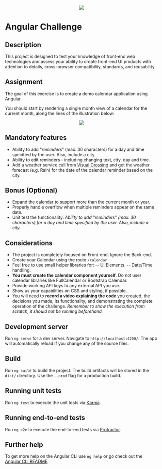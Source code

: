 <div align="center">
    <img src="https://media.licdn.com/dms/image/D4E0BAQETyObSEmZH-A/company-logo_200_200/0/1693956448491/jobsity_llc_logo?e=1723075200&v=beta&t=rGq4fY1cprFyIaSabim0_bgb-QLCbJUk6Es9dXuua1w"/>
</div>

# Angular Challenge

## Description

This project is designed to test your knowledge of front-end web technologies and assess your ability to create front-​end UI products with attention to details, cross-browser compatibility, standards, and  reusability.

## Assignment

The goal of this exercise is to create a demo calendar application using Angular.

You should start by rendering a single month view of a calendar for the current month, along the lines of the illustration below:
<div align="center">
    <img src="https://raw.githubusercontent.com/Jobsity/ReactChallenge/main/src/assets/CalendarSample.png"/>
</div>

## Mandatory features
 - Ability to add "*reminders*" (max. 30 characters) for a day and time specified by the user. Also, include a city.
 - Ability to edit reminders - including changing text, city, day and time.
 - Add a weather service call from [Visual Crossing](https://www.visualcrossing.com/weather/weather-data-services#) and get the weather forecast (e.g. Rain) for the date of the calendar reminder based on the city.

## Bonus (Optional)

- Expand the calendar to support more than the current month or year.
- Properly handle overflow when multiple reminders appear on the same date.
- Unit test the functionality: *Ability to add "*reminders*" (max. 30 characters) for a day and time specified by the user. Also, include a city.*

## Considerations

 - The project is completely focused on Front-end. Ignore the Back-end.
 - Create your Calendar using the route `/calendar`
 - Feel free to use small helper libraries for:
 -- UI Elements.
 -- Date/Time handling.
 - **You must create the calendar component yourself**. Do not user calendar libraries like FullCalendar or Bootstrap Calendar.
 - Provide working API keys to any external API you use.
 - Show us your capabilities on CSS and styling, if possible.
 - You will need to **record a video explaining the code** you created, the decisions you made, its functionality, and demonstrating the complete operation of the challenge. _Remember to show the execution from scratch, it should not be running beforehand._


## Development server

Run `ng serve` for a dev server. Navigate to `http://localhost:4200/`. The app will automatically reload if you change any of the source files.

## Build

Run `ng build` to build the project. The build artifacts will be stored in the `dist/` directory. Use the `--prod` flag for a production build.

## Running unit tests

Run `ng test` to execute the unit tests via [Karma](https://karma-runner.github.io).

## Running end-to-end tests

Run `ng e2e` to execute the end-to-end tests via [Protractor](http://www.protractortest.org/).

## Further help

To get more help on the Angular CLI use `ng help` or go check out the [Angular CLI README](https://github.com/angular/angular-cli/blob/master/README.md).
